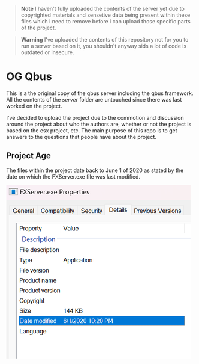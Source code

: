 > **Note** I haven't fully uploaded the contents of the server yet due to copyrighted materials and sensetive data being present within these files which i need to remove before i can upload those specific parts of the project.

> **Warning** I've uploaded the contents of this repository not for you to run a server based on it, you shouldn't anyway sids a lot of code is outdated or insecure.

# OG Qbus
This is a the original copy of the qbus server including the qbus framework. All the contents of the *server* folder are untouched since there was last worked on the project.

I've decided to upload the project due to the commotion and discussion around the project about who the authors are, whether or not the project is based on the esx project, etc. The main purpose of this repo is to get answers to the questions that people have about the project.

## Project Age
The files within the project date back to June 1 of 2020 as stated by the date on which the FXServer.exe file was last modified.

![image](./images/date_modified_fxserver.exe.png)
